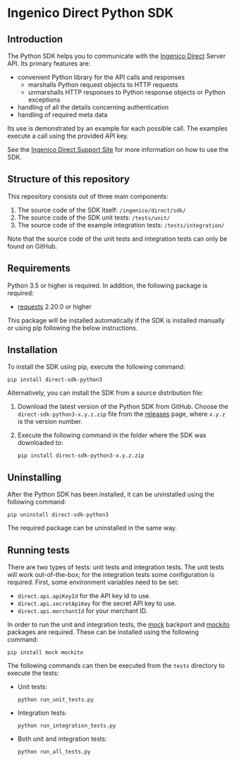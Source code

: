 # Ingenico Direct Python SDK

## Introduction

The Python SDK helps you to communicate with the [Ingenico Direct](https://support.direct.ingenico.com/) Server API. Its primary features are:

* convenient Python library for the API calls and responses
    * marshalls Python request objects to HTTP requests
    * unmarshalls HTTP responses to Python response objects or Python exceptions
* handling of all the details concerning authentication
* handling of required meta data

Its use is demonstrated by an example for each possible call. The examples execute a call using the provided API key. 

See the [Ingenico Direct Support Site](https://support.direct.ingenico.com/documentation/sdk/server/python/) for more information on how to use the SDK.

## Structure of this repository

This repository consists out of three main components:

1. The source code of the SDK itself: `/ingenico/direct/sdk/` 
2. The source code of the SDK unit tests: `/tests/unit/`
3. The source code of the example integration tests: `/tests/integration/`

Note that the source code of the unit tests and integration tests can only be found on GitHub.

## Requirements

Python 3.5 or higher is required. In addition, the following package is required:

* [requests](https://requests.readthedocs.io/) 2.20.0 or higher

This package will be installed automatically if the SDK is installed manually or using pip following the below instructions.

## Installation

To install the SDK using pip, execute the following command:

    pip install direct-sdk-python3

Alternatively, you can install the SDK from a source distribution file:

1. Download the latest version of the Python SDK from GitHub. Choose the `direct-sdk-python3-x.y.z.zip` file from the [releases](https://github.com/Ingenico/direct-sdk-python3/releases) page, where `x.y.z` is the version number.
2. Execute the following command in the folder where the SDK was downloaded to:
    
    ```
    pip install direct-sdk-python3-x.y.z.zip
    ```

## Uninstalling

After the Python SDK has been installed, it can be uninstalled using the following command:

    pip uninstall direct-sdk-python3

The required package can be uninstalled in the same way.

## Running tests 

There are two types of tests: unit tests and integration tests. The unit tests will work out-of-the-box; for the integration tests some configuration is required.
First, some environment variables need to be set:
* `direct.api.apiKeyId` for the API key id to use.
* `direct.api.secretApiKey` for the secret API key to use.
* `direct.api.merchantId` for your merchant ID.

In order to run the unit and integration tests, the [mock](https://pypi.python.org/pypi/mock) backport and [mockito](https://pypi.python.org/pypi/mockito) packages are required. These can be installed using the following command:

    pip install mock mockito

The following commands can then be executed from the `tests` directory to execute the tests:
* Unit tests:
    
    ```
    python run_unit_tests.py
    ```
* Integration tests:
    
    ```
    python run_integration_tests.py
    ```
* Both unit and integration tests:
    
    ```
    python run_all_tests.py
    ```
